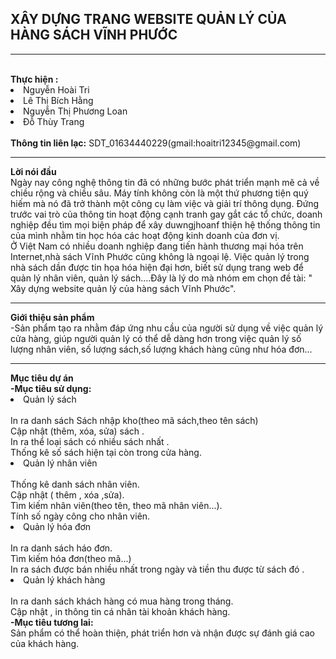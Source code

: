 <H2>XÂY DỰNG TRANG WEBSITE QUẢN LÝ CỦA HÀNG SÁCH VĨNH PHƯỚC</H2>
<hr/>
<br/>
<b>Thực hiện : </b><li>Nguyễn Hoài Tri </li>
                   <li> Lê Thị Bích Hằng</li>
                   <li>Nguyễn Thị Phương Loan</li>
                   <li>Đỗ Thùy Trang</li><br/>
<b>Thông tin liên lạc:</b> SDT_01634440229(gmail:hoaitri12345@gmail.com)
<br/>
<hr>
<b>Lời nói đầu</b>
<br>Ngày nay công nghệ thông tin đã có những bước phát triển mạnh mẽ cả về chiều rộng và chiều sâu. Máy tính không còn là một thứ phương tiện quý hiếm mà nó đã trở thành một công cụ làm việc và giải trí thông dụng. Đứng trước vai trò của thông tin hoạt động cạnh tranh gay gắt các tổ chức, doanh nghiệp đều tìm mọi biện pháp để xây duwngjhoanf thiện hệ thống thông tin của mình nhằm tin học hóa các hoạt động kinh doanh của đơn vị.
<br>Ở Việt Nam có nhiều doanh nghiệp đang tiến hành thương mại hóa trên Internet,nhà sách Vĩnh Phước cũng không là ngoại lệ. Việc quản lý trong nhà sách dần được tin họa hóa hiện đại hơn, biết sử dụng trang web để quản lý nhân viên, quản lý sách....Đây là lý do mà nhóm em chọn đề tài: " Xây dựng website quản lý của hàng sách Vĩnh Phước".
<hr/>
<b>Giới thiệu sản phẩm</b>
<br>-Sản phẩm tạo ra nhằm đáp ứng nhu cầu của người sử dụng về việc quản lý cửa hàng, giúp người quản lý có thể dễ dàng hơn trong việc quản lý số lượng nhân viên, số lượng sách,số lượng khách hàng cũng như hóa đơn...
<hr/>
<b>Mục tiêu dự án</b><br/>
<b>-Mục tiêu sử dụng:</b>
<li>Quản lý sách </li>
 <br/>In ra danh sách Sách nhập kho(theo mã sách,theo tên sách)
 <br/>Cập nhật (thêm, xóa, sửa) sách .
 <br/>In ra thể loại sách có nhiều sách nhất . 
 <br/>Thống kê số sách hiện tại còn trong cửa hàng.
 <br/><li>Quản lý nhân viên</li>
 <br/>Thống kê danh sách nhân viên.
 <br/>Cập nhật ( thêm , xóa ,sửa).
 <br/>Tìm kiếm nhân viên(theo tên, theo mã nhân viên...).
 <br/>Tính số ngày công cho nhân viên.
 <br/><li>Quản lý hóa đơn</li>
 <br/>In ra danh sách háo đơn.
 <br/>Tìm kiếm hóa đơn(theo mã...)
 <br/>In ra sách được bán nhiều nhất trong ngày và tiền thu được từ sách đó .
 <br/><li>Quản lý khách hàng</li>
 <br/>In ra danh sách khách hàng có mua hàng trong tháng.
 <br/>Cập nhật , in thông tin cá nhân tài khoản khách hàng.<br/>
 <b>-Mục tiêu tương lai:</b>
 <br/>Sản phẩm có thể hoàn thiện, phát triển hơn và nhận được sự đánh giá cao của khách hàng.
 
 
